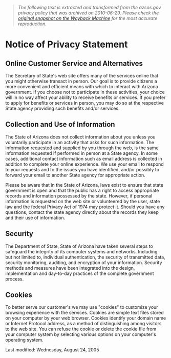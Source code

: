 > *The following text is extracted and transformed from the azsos.gov privacy policy that was archived on 2010-06-29. Please check the [original snapshot on the Wayback Machine](https://web.archive.org/web/20100629185454id_/http%3A//www.azsos.gov/legal/policy.htm) for the most accurate reproduction.*

# Notice of Privacy Statement

## Online Customer Service and Alternatives

The Secretary of State's web site offers many of the services online that you might otherwise transact in person. Our goal is to provide citizens a more convenient and efficient means with which to interact with Arizona government. If you choose not to participate in these activities, your choice will in no way affect your ability to receive benefits or services. If you prefer to apply for benefits or services in person, you may do so at the respective State agency providing such benefits and/or services. 

## Collection and Use of Information

The State of Arizona does not collect information about you unless you voluntarily participate in an activity that asks for such information. The information requested and supplied by you through the web, is the same information requested if performed in person at a State agency. In some cases, additional contact information such as email address is collected in addition to complete your online experience. We use your email to respond to your requests and to the issues you have identified, and/or possibly to forward your email to another State agency for appropriate action. 

Please be aware that in the State of Arizona, laws exist to ensure that state government is open and that the public has a right to access appropriate records and information possessed by the state. However, if personal information is requested on the web site or volunteered by the user, state law and the federal Privacy Act of 1974 may protect it. Should you have any questions, contact the state agency directly about the records they keep and their use of information. 

## Security

The Department of State, State of Arizona have taken several steps to safeguard the integrity of its computer systems and networks. Including, but not limited to, individual authentication, the security of transmitted data, security monitoring, auditing, and encryption of your information. Security methods and measures have been integrated into the design, implementation and day-to-day practices of the complete government process. 

## Cookies

To better serve our customer's we may use "cookies" to customize your browsing experience with the services. Cookies are simple text files stored on your computer by your web browser. Cookies identify your domain name or Internet Protocol address, as a method of distinguishing among visitors to the web site. You can refuse the cookie or delete the cookie file from your computer system by selecting various options on your computer's operating system. 

Last modified: Wednesday, August 24, 2005 

